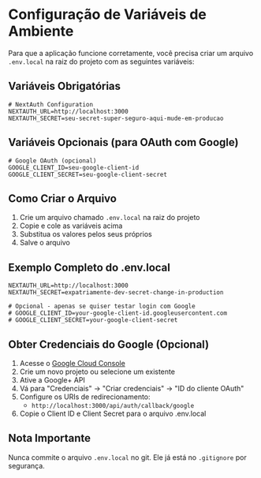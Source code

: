 # Configuração de Variáveis de Ambiente

Para que a aplicação funcione corretamente, você precisa criar um arquivo `.env.local` na raiz do projeto com as seguintes variáveis:

## Variáveis Obrigatórias

```env
# NextAuth Configuration
NEXTAUTH_URL=http://localhost:3000
NEXTAUTH_SECRET=seu-secret-super-seguro-aqui-mude-em-producao
```

## Variáveis Opcionais (para OAuth com Google)

```env
# Google OAuth (opcional)
GOOGLE_CLIENT_ID=seu-google-client-id
GOOGLE_CLIENT_SECRET=seu-google-client-secret
```

## Como Criar o Arquivo

1. Crie um arquivo chamado `.env.local` na raiz do projeto
2. Copie e cole as variáveis acima
3. Substitua os valores pelos seus próprios
4. Salve o arquivo

## Exemplo Completo do .env.local

```env
NEXTAUTH_URL=http://localhost:3000
NEXTAUTH_SECRET=expatriamente-dev-secret-change-in-production

# Opcional - apenas se quiser testar login com Google
# GOOGLE_CLIENT_ID=your-google-client-id.googleusercontent.com
# GOOGLE_CLIENT_SECRET=your-google-client-secret
```

## Obter Credenciais do Google (Opcional)

1. Acesse o [Google Cloud Console](https://console.cloud.google.com/)
2. Crie um novo projeto ou selecione um existente
3. Ative a Google+ API
4. Vá para "Credenciais" → "Criar credenciais" → "ID do cliente OAuth"
5. Configure os URIs de redirecionamento:
   - `http://localhost:3000/api/auth/callback/google`
6. Copie o Client ID e Client Secret para o arquivo .env.local

## Nota Importante

Nunca commite o arquivo `.env.local` no git. Ele já está no `.gitignore` por segurança.
